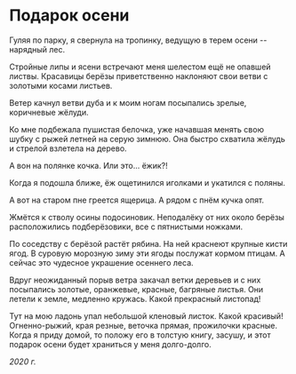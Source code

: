 # Подарок осени

Гуляя по парку, я свернула на тропинку, ведущую в терем осени -- нарядный лес.

Стройные липы и ясени встречают меня шелестом ещё не опавшей листвы. Красавицы берёзы приветственно наклоняют свои ветви с золотыми косами листьев.

Ветер качнул ветви дуба и к моим ногам посыпались зрелые, коричневые жёлуди.

Ко мне подбежала пушистая белочка, уже начавшая менять свою шубку с рыжей летней на серую зимнюю. Она быстро схватила жёлудь и стрелой взлетела на дерево.

А вон на полянке кочка. Или это... ёжик?!

Когда я подошла ближе, ёж ощетинился иголками и укатился с поляны.

А вот на старом пне греется ящерица. А рядом с пнём кучка опят.

Жмётся к стволу осины подосиновик. Неподалёку от них около берёзы расположились подберёзовики, все с пятнистыми ножками.

По соседству с берёзой растёт рябина. На ней краснеют крупные кисти ягод. В суровую морозную зиму эти ягоды послужат кормом птицам. А сейчас это чудесное украшение осеннего леса.

Вдруг неожиданный порыв ветра закачал ветки деревьев и с них посыпались золотые, оранжевые, красные, багряные листья. Они летели к земле, медленно кружась. Какой прекрасный листопад!

Тут на мою ладонь упал небольшой кленовый листок. Какой красивый! Огненно-рыжий, края резные, веточка прямая, прожилочки красные. Когда я приду домой, то положу его в толстую книгу, засушу, и этот подарок осени будет храниться у меня долго-долго.

*2020 г.*
